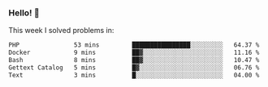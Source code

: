 ### Hello! 👋

This week I solved problems in:

<!--START_SECTION:waka-->

```txt
PHP               53 mins         ████████████████░░░░░░░░░   64.37 %
Docker            9 mins          ██▓░░░░░░░░░░░░░░░░░░░░░░   11.16 %
Bash              8 mins          ██▓░░░░░░░░░░░░░░░░░░░░░░   10.47 %
Gettext Catalog   5 mins          █▓░░░░░░░░░░░░░░░░░░░░░░░   06.76 %
Text              3 mins          █░░░░░░░░░░░░░░░░░░░░░░░░   04.00 %
```

<!--END_SECTION:waka-->
